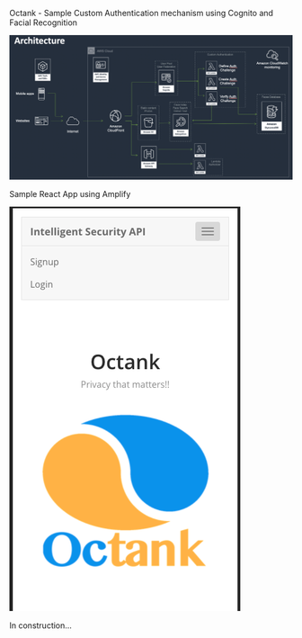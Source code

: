 Octank - Sample Custom Authentication mechanism using Cognito and Facial Recognition

![architecture](images/architecture.png "Architecture")

Sample React App using Amplify

![application](images/home.png "App Home")

In construction... 